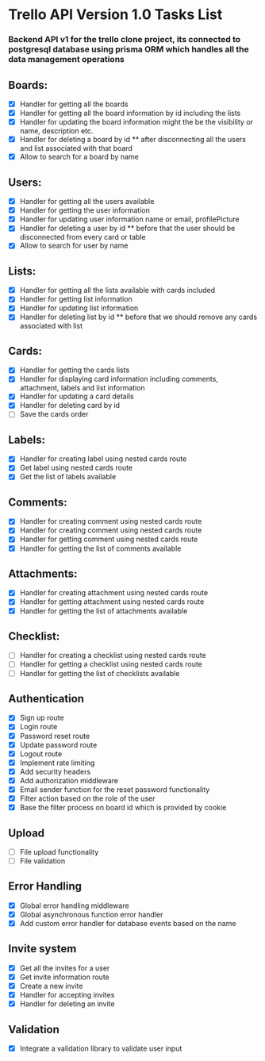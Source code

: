 # Trello API Version 1.0 Tasks List

### Backend API v1 for the trello clone project, its connected to postgresql database using prisma ORM which handles all the data management operations

## Boards:

- [x] Handler for getting all the boards
- [x] Handler for getting all the board information by id including the lists
- [x] Handler for updating the board information might the be the visibility or name, description etc.
- [x] Handler for deleting a board by id \*\* after disconnecting all the users and list associated with that board
- [x] Allow to search for a board by name

## Users:

- [x] Handler for getting all the users available
- [x] Handler for getting the user information
- [x] Handler for updating user information name or email, profilePicture
- [x] Handler for deleting a user by id \*\* before that the user should be disconnected from every card or table
- [x] Allow to search for user by name

## Lists:

- [x] Handler for getting all the lists available with cards included
- [x] Handler for getting list information
- [x] Handler for updating list information
- [x] Handler for deleting list by id \*\* before that we should remove any cards associated with list

## Cards:

- [x] Handler for getting the cards lists
- [x] Handler for displaying card information including comments, attachment, labels and list information
- [x] Handler for updating a card details
- [x] Handler for deleting card by id
- [ ] Save the cards order

## Labels:

- [x] Handler for creating label using nested cards route
- [x] Get label using nested cards route
- [x] Get the list of labels available

## Comments:

- [x] Handler for creating comment using nested cards route
- [x] Handler for creating comment using nested cards route
- [x] Handler for getting comment using nested cards route
- [x] Handler for getting the list of comments available

## Attachments:

- [x] Handler for creating attachment using nested cards route
- [x] Handler for getting attachment using nested cards route
- [x] Handler for getting the list of attachments available

## Checklist:

- [ ] Handler for creating a checklist using nested cards route
- [ ] Handler for getting a checklist using nested cards route
- [ ] Handler for getting the list of checklists available

## Authentication

- [x] Sign up route
- [x] Login route
- [x] Password reset route
- [x] Update password route
- [x] Logout route
- [x] Implement rate limiting
- [x] Add security headers
- [x] Add authorization middleware
- [x] Email sender function for the reset password functionality
- [x] Filter action based on the role of the user
- [x] Base the filter process on board id which is provided by cookie

## Upload

- [ ] File upload functionality
- [ ] File validation

## Error Handling

- [x] Global error handling middleware
- [x] Global asynchronous function error handler
- [x] Add custom error handler for database events based on the name

## Invite system

- [x] Get all the invites for a user
- [x] Get invite information route
- [x] Create a new invite
- [x] Handler for accepting invites
- [x] Handler for deleting an invite

## Validation

- [x] Integrate a validation library to validate user input

